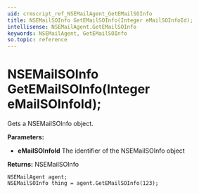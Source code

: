 ```yaml
---
uid: crmscript_ref_NSEMailAgent_GetEMailSOInfo
title: NSEMailSOInfo GetEMailSOInfo(Integer eMailSOInfoId);
intellisense: NSEMailAgent.GetEMailSOInfo
keywords: NSEMailAgent, GetEMailSOInfo
so.topic: reference
---
```


# NSEMailSOInfo GetEMailSOInfo(Integer eMailSOInfoId);

Gets a NSEMailSOInfo object.

**Parameters:**
 - **eMailSOInfoId** The identifier of the NSEMailSOInfo object

**Returns:** NSEMailSOInfo

```crmscript
NSEMailAgent agent;
NSEMailSOInfo thing = agent.GetEMailSOInfo(123);
```

